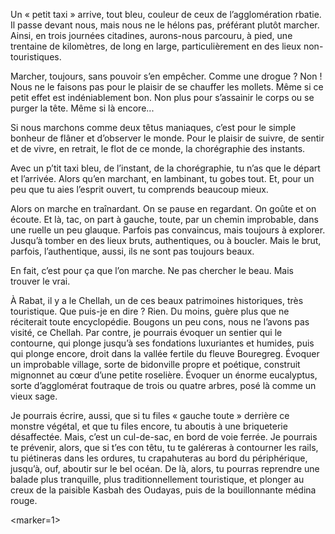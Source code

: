 ﻿Un « petit taxi » arrive, tout bleu, couleur de ceux de l’agglomération rbatie.
Il passe devant nous, mais nous ne le hélons pas, préférant plutôt marcher.
Ainsi, en trois journées citadines, aurons-nous parcouru, à pied, une trentaine de kilomètres, de long en large, particulièrement en des lieux non-touristiques.

Marcher, toujours, sans pouvoir s’en empêcher.
Comme une drogue ? Non !
Nous ne le faisons pas pour le plaisir de se chauffer les mollets.
Même si ce petit effet est indéniablement bon.
Non plus pour s’assainir le corps ou se purger la tête.
Même si là encore...

Si nous marchons comme deux têtus maniaques, c’est pour le simple bonheur de flâner et d’observer le monde.
Pour le plaisir de suivre, de sentir et de vivre, en retrait, le flot de ce monde, la chorégraphie des instants.

Avec un p’tit taxi bleu, de l’instant, de la chorégraphie, tu n’as que le départ et l’arrivée.
Alors qu’en marchant, en lambinant, tu gobes tout.
Et, pour un peu que tu aies l’esprit ouvert, tu comprends beaucoup mieux.

Alors on marche en traînardant.
On se pause en regardant.
On goûte et on écoute.
Et là, tac, on part à gauche, toute, par un chemin improbable, dans une ruelle un peu glauque.
Parfois pas convaincus, mais toujours à explorer.
Jusqu’à tomber en des lieux bruts, authentiques, ou à boucler.
Mais le brut, parfois, l’authentique, aussi, ils ne sont pas toujours beaux.

En fait, c’est pour ça que l’on marche.
Ne pas chercher le beau.
Mais trouver le vrai.

À Rabat, il y a le Chellah, un de ces beaux patrimoines historiques, très touristique.
Que puis-je en dire ?
Rien.
Du moins, guère plus que ne réciterait toute encyclopédie.
Bougons un peu cons, nous ne l’avons pas visité, ce Chellah.
Par contre, je pourrais évoquer un sentier qui le contourne, qui plonge jusqu’à ses fondations luxuriantes et humides, puis qui plonge encore, droit dans la vallée fertile du fleuve Bouregreg.
Évoquer un improbable village, sorte de bidonville propre et poétique, construit mignonnet au cœur d’une petite roselière.
Évoquer un énorme eucalyptus, sorte d’agglomérat foutraque de trois ou quatre arbres, posé là comme un vieux sage.

Je pourrais écrire, aussi, que si tu files « gauche toute » derrière ce monstre végétal, et que tu files encore, tu aboutis à une briqueterie désaffectée.
Mais, c’est un cul-de-sac, en bord de voie ferrée.
Je pourrais te prévenir, alors, que si t’es con têtu, tu te galéreras à contourner les rails, tu piétineras dans les ordures, tu crapahuteras au bord du périphérique, jusqu’à, ouf, aboutir sur le bel océan.
De là, alors, tu pourras reprendre une balade plus tranquille, plus traditionnellement touristique, et plonger au creux de la paisible Kasbah des Oudayas, puis de la bouillonnante médina rouge.

<marker=1>
